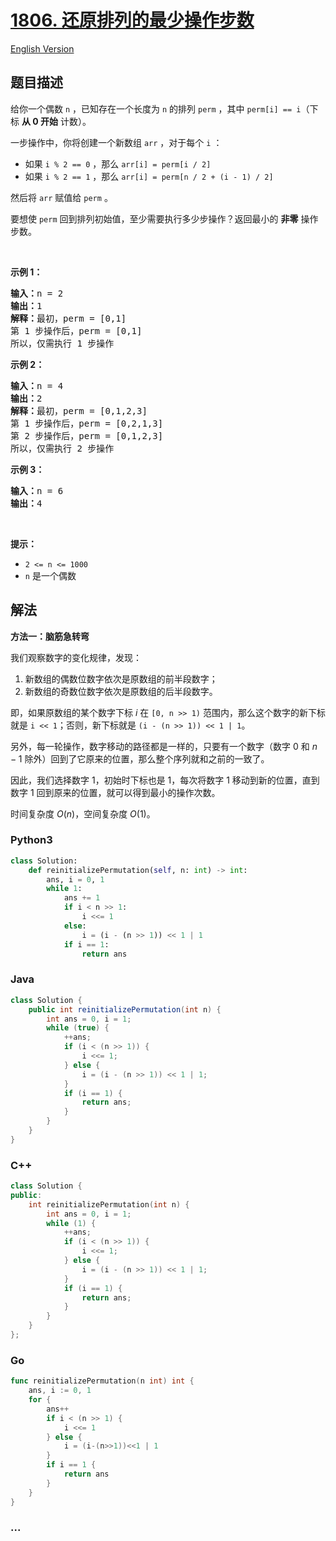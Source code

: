 # [1806. 还原排列的最少操作步数](https://leetcode.cn/problems/minimum-number-of-operations-to-reinitialize-a-permutation)

[English Version](/solution/1800-1899/1806.Minimum%20Number%20of%20Operations%20to%20Reinitialize%20a%20Permutation/README_EN.md)

## 题目描述

<!-- 这里写题目描述 -->

<p>给你一个偶数 <code>n</code>​​​​​​ ，已知存在一个长度为 <code>n</code> 的排列 <code>perm</code> ，其中 <code>perm[i] == i</code>​（下标 <strong>从 0 开始</strong> 计数）。</p>

<p>一步操作中，你将创建一个新数组 <code>arr</code> ，对于每个 <code>i</code> ：</p>

<ul>
	<li>如果 <code>i % 2 == 0</code> ，那么 <code>arr[i] = perm[i / 2]</code></li>
	<li>如果 <code>i % 2 == 1</code> ，那么 <code>arr[i] = perm[n / 2 + (i - 1) / 2]</code></li>
</ul>

<p>然后将 <code>arr</code>​​ 赋值​​给 <code>perm</code> 。</p>

<p>要想使 <code>perm</code> 回到排列初始值，至少需要执行多少步操作？返回最小的 <strong>非零</strong> 操作步数。</p>

<p> </p>

<p><strong>示例 1：</strong></p>

<pre>
<strong>输入：</strong>n = 2
<strong>输出：</strong>1
<strong>解释：</strong>最初，perm = [0,1]
第 1 步操作后，perm = [0,1]
所以，仅需执行 1 步操作</pre>

<p><strong>示例 2：</strong></p>

<pre>
<strong>输入：</strong>n = 4
<strong>输出：</strong>2
<strong>解释：</strong>最初，perm = [0,1,2,3]
第 1 步操作后，perm = [0,2,1,3]
第 2 步操作后，perm = [0,1,2,3]
所以，仅需执行 2 步操作</pre>

<p><strong>示例 3：</strong></p>

<pre>
<strong>输入：</strong>n = 6
<strong>输出：</strong>4
</pre>

<p> </p>

<p><strong>提示：</strong></p>

<ul>
	<li><code>2 <= n <= 1000</code></li>
	<li><code>n</code>​​​​​​ 是一个偶数</li>
</ul>

## 解法

<!-- 这里可写通用的实现逻辑 -->

**方法一：脑筋急转弯**

我们观察数字的变化规律，发现：

1. 新数组的偶数位数字依次是原数组的前半段数字；
1. 新数组的奇数位数字依次是原数组的后半段数字。

即，如果原数组的某个数字下标 $i$ 在 `[0, n >> 1)` 范围内，那么这个数字的新下标就是 `i << 1`；否则，新下标就是 `(i - (n >> 1)) << 1 | 1`。

另外，每一轮操作，数字移动的路径都是一样的，只要有一个数字（数字 $0$ 和 $n-1$ 除外）回到了它原来的位置，那么整个序列就和之前的一致了。

因此，我们选择数字 $1$，初始时下标也是 $1$，每次将数字 $1$ 移动到新的位置，直到数字 $1$ 回到原来的位置，就可以得到最小的操作次数。

时间复杂度 $O(n)$，空间复杂度 $O(1)$。

<!-- tabs:start -->

### **Python3**

<!-- 这里可写当前语言的特殊实现逻辑 -->

```python
class Solution:
    def reinitializePermutation(self, n: int) -> int:
        ans, i = 0, 1
        while 1:
            ans += 1
            if i < n >> 1:
                i <<= 1
            else:
                i = (i - (n >> 1)) << 1 | 1
            if i == 1:
                return ans
```

### **Java**

<!-- 这里可写当前语言的特殊实现逻辑 -->

```java
class Solution {
    public int reinitializePermutation(int n) {
        int ans = 0, i = 1;
        while (true) {
            ++ans;
            if (i < (n >> 1)) {
                i <<= 1;
            } else {
                i = (i - (n >> 1)) << 1 | 1;
            }
            if (i == 1) {
                return ans;
            }
        }
    }
}
```

### **C++**

```cpp
class Solution {
public:
    int reinitializePermutation(int n) {
        int ans = 0, i = 1;
        while (1) {
            ++ans;
            if (i < (n >> 1)) {
                i <<= 1;
            } else {
                i = (i - (n >> 1)) << 1 | 1;
            }
            if (i == 1) {
                return ans;
            }
        }
    }
};
```

### **Go**

```go
func reinitializePermutation(n int) int {
	ans, i := 0, 1
	for {
		ans++
		if i < (n >> 1) {
			i <<= 1
		} else {
			i = (i-(n>>1))<<1 | 1
		}
		if i == 1 {
			return ans
		}
	}
}
```

### **...**

```

```

<!-- tabs:end -->
